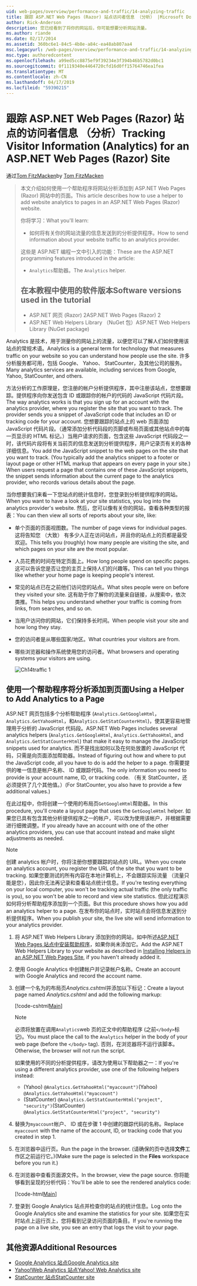 ```yaml
---
uid: web-pages/overview/performance-and-traffic/14-analyzing-traffic
title: 跟踪 ASP.NET Web Pages (Razor) 站点访问者信息 （分析） |Microsoft Docs
author: Rick-Anderson
description: 您已经看到了将你的网站后，你可能想要分析网站流量。
ms.author: riande
ms.date: 02/17/2014
ms.assetid: 360bc6e1-84c5-4b8e-a84c-ea48ab807aa4
msc.legacyurl: /web-pages/overview/performance-and-traffic/14-analyzing-traffic
msc.type: authoredcontent
ms.openlocfilehash: a99ed5cc8875ef9f39234e3f394b46b5782d0bc1
ms.sourcegitcommit: 0f1119340e4464720cfd16d0ff15764746ea1fea
ms.translationtype: MT
ms.contentlocale: zh-CN
ms.lasthandoff: 04/17/2019
ms.locfileid: "59390215"
---
```

# <a name="tracking-visitor-information-analytics-for-an-aspnet-web-pages-razor-site"></a><span data-ttu-id="18e5b-103">跟踪 ASP.NET Web Pages (Razor) 站点的访问者信息 （分析）</span><span class="sxs-lookup"><span data-stu-id="18e5b-103">Tracking Visitor Information (Analytics) for an ASP.NET Web Pages (Razor) Site</span></span>

<span data-ttu-id="18e5b-104">通过[Tom FitzMacken](https://github.com/tfitzmac)</span><span class="sxs-lookup"><span data-stu-id="18e5b-104">by [Tom FitzMacken](https://github.com/tfitzmac)</span></span>

> <span data-ttu-id="18e5b-105">本文介绍如何使用一个帮助程序将网站分析添加到 ASP.NET Web Pages (Razor) 网站中的页面。</span><span class="sxs-lookup"><span data-stu-id="18e5b-105">This article describes how to use a helper to add website analytics to pages in an ASP.NET Web Pages (Razor) website.</span></span>
> 
> <span data-ttu-id="18e5b-106">你将学习：</span><span class="sxs-lookup"><span data-stu-id="18e5b-106">What you'll learn:</span></span>
> 
> - <span data-ttu-id="18e5b-107">如何将有关你的网站流量的信息发送到的分析提供程序。</span><span class="sxs-lookup"><span data-stu-id="18e5b-107">How to send information about your website traffic to an analytics provider.</span></span>
> 
> <span data-ttu-id="18e5b-108">这些是 ASP.NET 编程一文中引入的功能：</span><span class="sxs-lookup"><span data-stu-id="18e5b-108">These are the ASP.NET programming features introduced in the article:</span></span>
> 
> - <span data-ttu-id="18e5b-109">`Analytics`帮助器。</span><span class="sxs-lookup"><span data-stu-id="18e5b-109">The `Analytics` helper.</span></span>
>   
> 
> ## <a name="software-versions-used-in-the-tutorial"></a><span data-ttu-id="18e5b-110">在本教程中使用的软件版本</span><span class="sxs-lookup"><span data-stu-id="18e5b-110">Software versions used in the tutorial</span></span>
> 
> 
> - <span data-ttu-id="18e5b-111">ASP.NET 网页 (Razor) 2</span><span class="sxs-lookup"><span data-stu-id="18e5b-111">ASP.NET Web Pages (Razor) 2</span></span>
> - <span data-ttu-id="18e5b-112">ASP.NET Web Helpers Library （NuGet 包）</span><span class="sxs-lookup"><span data-stu-id="18e5b-112">ASP.NET Web Helpers Library (NuGet package)</span></span>


<span data-ttu-id="18e5b-113">Analytics 是技术，用于测量你的网站上的流量，以便您可以了解人们如何使用该站点的常规术语。</span><span class="sxs-lookup"><span data-stu-id="18e5b-113">Analytics is a general term for technology that measures traffic on your website so you can understand how people use the site.</span></span> <span data-ttu-id="18e5b-114">许多分析服务都可用，包括 Google、 Yahoo、 StatCounter，及其他公司的服务。</span><span class="sxs-lookup"><span data-stu-id="18e5b-114">Many analytics services are available, including services from Google, Yahoo, StatCounter, and others.</span></span>

<span data-ttu-id="18e5b-115">方法分析的工作原理是，您注册的帐户分析提供程序，其中注册该站点，您想要跟踪。提供程序向你发送包含 ID 或跟踪你的帐户的代码的 JavaScript 代码片段。</span><span class="sxs-lookup"><span data-stu-id="18e5b-115">The way analytics works is that you sign up for an account with the analytics provider, where you register the site that you want to track. The provider sends you a snippet of JavaScript code that includes an ID or tracking code for your account.</span></span> <span data-ttu-id="18e5b-116">您想要跟踪的站点上的 web 页面添加 JavaScript 代码片段。（通常添加分析代码段的页脚或布局页面或其他站点中的每一页显示的 HTML 标记。）当用户请求的页面，包含这些 JavaScript 代码段之一时，该代码片段将有关当前页的信息发送到分析提供程序，用户记录页有关的各种详细信息。</span><span class="sxs-lookup"><span data-stu-id="18e5b-116">You add the JavaScript snippet to the web pages on the site that you want to track. (You typically add the analytics snippet to a footer or layout page or other HTML markup that appears on every page in your site.) When users request a page that contains one of these JavaScript snippets, the snippet sends information about the current page to the analytics provider, who records various details about the page.</span></span>

<span data-ttu-id="18e5b-117">当你想要我们来看一下您站点的统计信息时，您登录到分析提供程序的网站。</span><span class="sxs-lookup"><span data-stu-id="18e5b-117">When you want to have a look at your site statistics, you log into the analytics provider's website.</span></span> <span data-ttu-id="18e5b-118">然后，您可以像有关你的网站，查看各种类型的报表：</span><span class="sxs-lookup"><span data-stu-id="18e5b-118">You can then view all sorts of reports about your site, like:</span></span>

- <span data-ttu-id="18e5b-119">单个页面的页面视图数。</span><span class="sxs-lookup"><span data-stu-id="18e5b-119">The number of page views for individual pages.</span></span> <span data-ttu-id="18e5b-120">这将告知您 （大致） 有多少人正在访问站点，并且你的站点上的页都是最受欢迎。</span><span class="sxs-lookup"><span data-stu-id="18e5b-120">This tells you (roughly) how many people are visiting the site, and which pages on your site are the most popular.</span></span>
- <span data-ttu-id="18e5b-121">人员花费的时间在特定页面上。</span><span class="sxs-lookup"><span data-stu-id="18e5b-121">How long people spend on specific pages.</span></span> <span data-ttu-id="18e5b-122">这可以告诉您是否让您的主页上保持人们的兴趣等。</span><span class="sxs-lookup"><span data-stu-id="18e5b-122">This can tell you things like whether your home page is keeping people's interest.</span></span>
- <span data-ttu-id="18e5b-123">常见的站点已在之前他们访问您的站点。</span><span class="sxs-lookup"><span data-stu-id="18e5b-123">What sites people were on before they visited your site.</span></span> <span data-ttu-id="18e5b-124">这有助于你了解你的流量来自链接，从搜索中，依次类推。</span><span class="sxs-lookup"><span data-stu-id="18e5b-124">This helps you understand whether your traffic is coming from links, from searches, and so on.</span></span>
- <span data-ttu-id="18e5b-125">当用户访问你的网站，它们保持多长时间。</span><span class="sxs-lookup"><span data-stu-id="18e5b-125">When people visit your site and how long they stay.</span></span>
- <span data-ttu-id="18e5b-126">您的访问者是从哪些国家/地区。</span><span class="sxs-lookup"><span data-stu-id="18e5b-126">What countries your visitors are from.</span></span>
- <span data-ttu-id="18e5b-127">哪些浏览器和操作系统使用您的访问者。</span><span class="sxs-lookup"><span data-stu-id="18e5b-127">What browsers and operating systems your visitors are using.</span></span>

    ![Ch14traffic 1](14-analyzing-traffic/_static/image1.jpg)

## <a name="using-a-helper-to-add-analytics-to-a-page"></a><span data-ttu-id="18e5b-129">使用一个帮助程序将分析添加到页面</span><span class="sxs-lookup"><span data-stu-id="18e5b-129">Using a Helper to Add Analytics to a Page</span></span>

<span data-ttu-id="18e5b-130">ASP.NET 网页包括多个分析帮助程序 (`Analytics.GetGoogleHtml`， `Analytics.GetYahooHtml`，和`Analytics.GetStatCounterHtml`)，使其更容易地管理用于分析的 JavaScript 代码段。</span><span class="sxs-lookup"><span data-stu-id="18e5b-130">ASP.NET Web Pages includes several analytics helpers (`Analytics.GetGoogleHtml`, `Analytics.GetYahooHtml`, and `Analytics.GetStatCounterHtml`) that make it easy to manage the JavaScript snippets used for analytics.</span></span> <span data-ttu-id="18e5b-131">而不是找出如何以及在何处放置的 JavaScript 代码，只需是向页面添加帮助器。</span><span class="sxs-lookup"><span data-stu-id="18e5b-131">Instead of figuring out how and where to put the JavaScript code, all you have to do is add the helper to a page.</span></span> <span data-ttu-id="18e5b-132">你需要提供的唯一信息是帐户名称、 ID 或跟踪代码。</span><span class="sxs-lookup"><span data-stu-id="18e5b-132">The only information you need to provide is your account name, ID, or tracking code.</span></span> <span data-ttu-id="18e5b-133">（有关 StatCounter，还必须提供了几个其他值。）</span><span class="sxs-lookup"><span data-stu-id="18e5b-133">(For StatCounter, you also have to provide a few additional values.)</span></span>

<span data-ttu-id="18e5b-134">在此过程中，你将创建一个使用的布局页`GetGoogleHtml`帮助器。</span><span class="sxs-lookup"><span data-stu-id="18e5b-134">In this procedure, you'll create a layout page that uses the `GetGoogleHtml` helper.</span></span> <span data-ttu-id="18e5b-135">如果您已具有包含其他分析提供程序之一的帐户，可以改为使用该帐户，并根据需要进行细微调整。</span><span class="sxs-lookup"><span data-stu-id="18e5b-135">If you already have an account with one of the other analytics providers, you can use that account instead and make slight adjustments as needed.</span></span>

> [!NOTE]
> <span data-ttu-id="18e5b-136">创建 analytics 帐户时，你将注册你想要跟踪的站点的 URL。</span><span class="sxs-lookup"><span data-stu-id="18e5b-136">When you create an analytics account, you register the URL of the site that you want to be tracking.</span></span> <span data-ttu-id="18e5b-137">如果您要测试的所有内容在本地计算机上，不会跟踪实际流量 （流量只能是您），因此你无法再记录和查看站点统计信息。</span><span class="sxs-lookup"><span data-stu-id="18e5b-137">If you're testing everything on your local computer, you won't be tracking actual traffic (the only traffic is you), so you won't be able to record and view site statistics.</span></span> <span data-ttu-id="18e5b-138">但此过程演示如何将分析帮助程序添加到一个页面。</span><span class="sxs-lookup"><span data-stu-id="18e5b-138">But this procedure shows how you add an analytics helper to a page.</span></span> <span data-ttu-id="18e5b-139">在发布你的站点时，实时站点会将信息发送到分析提供程序。</span><span class="sxs-lookup"><span data-stu-id="18e5b-139">When you publish your site, the live site will send information to your analytics provider.</span></span>


1. <span data-ttu-id="18e5b-140">将 ASP.NET Web Helpers Library 添加到你的网站，如中所述[ASP.NET Web Pages 站点中安装帮助程序](https://go.microsoft.com/fwlink/?LinkId=252372)，如果你尚未添加它。</span><span class="sxs-lookup"><span data-stu-id="18e5b-140">Add the ASP.NET Web Helpers Library to your website as described in [Installing Helpers in an ASP.NET Web Pages Site](https://go.microsoft.com/fwlink/?LinkId=252372), if you haven't already added it.</span></span>
2. <span data-ttu-id="18e5b-141">使用 Google Analytics 中创建帐户并记录帐户名称。</span><span class="sxs-lookup"><span data-stu-id="18e5b-141">Create an account with Google Analytics and record the account name.</span></span>
3. <span data-ttu-id="18e5b-142">创建一个名为的布局页*Analytics.cshtml*并添加以下标记：</span><span class="sxs-lookup"><span data-stu-id="18e5b-142">Create a layout page named *Analytics.cshtml* and add the following markup:</span></span>

    [!code-cshtml[Main](14-analyzing-traffic/samples/sample1.cshtml)]

    > [!NOTE]
    > <span data-ttu-id="18e5b-143">必须将放置在调用`Analytics`web 页的正文中的帮助程序 (之前`</body>`标记)。</span><span class="sxs-lookup"><span data-stu-id="18e5b-143">You must place the call to the `Analytics` helper in the body of your web page (before the `</body>` tag).</span></span> <span data-ttu-id="18e5b-144">否则，在浏览器将不运行该脚本。</span><span class="sxs-lookup"><span data-stu-id="18e5b-144">Otherwise, the browser will not run the script.</span></span>

    <span data-ttu-id="18e5b-145">如果使用的不同的分析提供程序，请改为使用以下帮助器之一：</span><span class="sxs-lookup"><span data-stu-id="18e5b-145">If you're using a different analytics provider, use one of the following helpers instead:</span></span>

    - <span data-ttu-id="18e5b-146">(Yahoo) `@Analytics.GetYahooHtml("myaccount")`</span><span class="sxs-lookup"><span data-stu-id="18e5b-146">(Yahoo) `@Analytics.GetYahooHtml("myaccount")`</span></span>
    - <span data-ttu-id="18e5b-147">(StatCounter) `@Analytics.GetStatCounterHtml("project", "security")`</span><span class="sxs-lookup"><span data-stu-id="18e5b-147">(StatCounter) `@Analytics.GetStatCounterHtml("project", "security")`</span></span>
4. <span data-ttu-id="18e5b-148">替换为`myaccount`帐户、 ID 或在步骤 1 中创建的跟踪代码的名称。</span><span class="sxs-lookup"><span data-stu-id="18e5b-148">Replace `myaccount` with the name of the account, ID, or tracking code that you created in step 1.</span></span>
5. <span data-ttu-id="18e5b-149">在浏览器中运行页。</span><span class="sxs-lookup"><span data-stu-id="18e5b-149">Run the page in the browser.</span></span> <span data-ttu-id="18e5b-150">(请确保的页中选择**文件**工作区之前运行它。)</span><span class="sxs-lookup"><span data-stu-id="18e5b-150">(Make sure the page is selected in the **Files** workspace before you run it.)</span></span>
6. <span data-ttu-id="18e5b-151">在浏览器中查看页面源文件。</span><span class="sxs-lookup"><span data-stu-id="18e5b-151">In the browser, view the page source.</span></span> <span data-ttu-id="18e5b-152">你将能够看到呈现的分析代码：</span><span class="sxs-lookup"><span data-stu-id="18e5b-152">You'll be able to see the rendered analytics code:</span></span>

    [!code-html[Main](14-analyzing-traffic/samples/sample2.html)]
7. <span data-ttu-id="18e5b-153">登录到 Google Analytics 站点并检查你的站点的统计信息。</span><span class="sxs-lookup"><span data-stu-id="18e5b-153">Log onto the Google Analytics site and examine the statistics for your site.</span></span> <span data-ttu-id="18e5b-154">如果您在实时站点上运行页上，您将看到记录访问页面的条目。</span><span class="sxs-lookup"><span data-stu-id="18e5b-154">If you're running the page on a live site, you see an entry that logs the visit to your page.</span></span>

<a id="Additional_Resources"></a>
## <a name="additional-resources"></a><span data-ttu-id="18e5b-155">其他资源</span><span class="sxs-lookup"><span data-stu-id="18e5b-155">Additional Resources</span></span>

- [<span data-ttu-id="18e5b-156">Google Analytics 站点</span><span class="sxs-lookup"><span data-stu-id="18e5b-156">Google Analytics site</span></span>](https://www.google.com/analytics/)
- [<span data-ttu-id="18e5b-157">Yahoo!Web Analytics 站点</span><span class="sxs-lookup"><span data-stu-id="18e5b-157">Yahoo! Web Analytics site</span></span>](http://help.yahoo.com/l/us/yahoo/ywa/)
- [<span data-ttu-id="18e5b-158">StatCounter 站点</span><span class="sxs-lookup"><span data-stu-id="18e5b-158">StatCounter site</span></span>](http://statcounter.com/)
